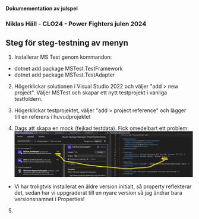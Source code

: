 #### Dokumementation av julspel

### Niklas Häll - CLO24 - Power Fighters julen 2024

## Steg för steg-testning av menyn

1. Installerar MS Test genom kommandon:
- dotnet add package MSTest.TestFramework
- dotnet add package MSTest.TestAdapter

2. Högerklickar solutionen i Visual Studio 2022 och väljer "add > new project". Väljer MSTest och skapar ett nytt testprojekt i vanliga testfoldern.

3. Högerklickar testprojektet, väljer "add > project reference" och lägger till en referens i huvudprojektet

4. Dags att skapa en mock (fejkad testdata). Fick omedelbart ett problem:
![versionofmstest](image.png)
- Vi har troligtvis installerat en äldre version initialt, så property reflekterar det, sedan har vi uppgraderat till en nyare version så jag ändrar bara versionsnamnet i Properties!

5. 